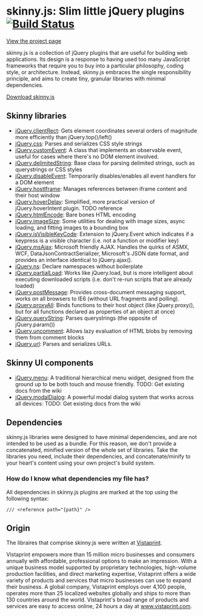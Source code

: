 skinny.js: Slim little jQuery plugins [![Build Status](https://secure.travis-ci.org/vistaprint/SkinnyJS.png?branch=master)](http://travis-ci.org/vistaprint/SkinnyJS)
===========================================

[View the project page](http://vistaprint.github.io/SkinnyJS)

skinny.js is a collection of jQuery plugins that are useful for building web applications. Its design is a response to having used too many JavaScript frameworks that require you to buy into a particular philosophy, coding style, or architecture. Instead, skinny.js embraces the single responsibility principle, and aims to create tiny, granular libraries with minimal dependencies.

[Download skinny.js](http://vistaprint.github.io/SkinnyJS/download-builder.html)

Skinny libraries
------------------

* [jQuery.clientRect](http://vistaprint.github.io/SkinnyJS/docco/jquery.clientRect.html): Gets element coordinates several orders of magnitude more efficiently than jQuery.top()/left()
* [jQuery.css](http://vistaprint.github.io/SkinnyJS/docco/jquery.css.html): Parses and serializes CSS style strings
* [jQuery.customEvent](http://vistaprint.github.io/SkinnyJS/docco/jquery.customEvent.html): A class that implements an observable event, useful for cases where there's no DOM element involved.
* [jQuery.delimitedString](http://vistaprint.github.io/SkinnyJS/docco/jquery.delimitedString.html): Base class for parsing delimited strings, such as querystrings or CSS styles
* [jQuery.disableEvent](http://vistaprint.github.io/SkinnyJS/docco/jquery.disableEvent.html): Temporarily disables/enables all event handlers for a DOM element
* [jQuery.hostIframe](http://vistaprint.github.io/SkinnyJS/docco/jquery.hostIframe.html): Manages references between iframe content and their host window
* [jQuery.hoverDelay](http://vistaprint.github.io/SkinnyJS/docco/jquery.hoverDelay.html): Simplified, more practical version of jQuery.hoverIntent plugin. TODO reference
* [jQuery.htmlEncode](http://vistaprint.github.io/SkinnyJS/docco/jquery.htmlEncode.html): Bare bones HTML encoding
* [jQuery.imageSize](http://vistaprint.github.io/SkinnyJS/docco/jquery.imageSize.html): Some utilities for dealing with image sizes, async loading, and fitting images to a bounding box
* [jQuery.isVisibleKeyCode](http://vistaprint.github.io/SkinnyJS/docco/jquery.isVisibleKeyCode.html): Extension to jQuery.Event which indicates if a keypress is a visible character (i.e. not a function or modifier key)
* [jQuery.msAjax](http://vistaprint.github.io/SkinnyJS/docco/jquery.msAjax.html): Microsoft friendly AJAX. Handles the quirks of ASMX, WCF, DataJsonContractSerializer, Microsoft's JSON date format, and provides an interface identical to jQuery.ajax().
* [jQuery.ns](http://vistaprint.github.io/SkinnyJS/docco/jquery.ns.html): Declare namespaces without boilerplate
* [jQuery.partialLoad](http://vistaprint.github.io/SkinnyJS/docco/jquery.partialLoad.html): Works like jQuery.load, but is more intelligent about executing downloaded scripts (i.e. don't re-run scripts that are already loaded)
* [jQuery.postMessage](http://vistaprint.github.io/SkinnyJS/docco/jquery.postMessage.html): Provides cross-document messaging support, works on all browsers to IE6 (without URL fragments and polling).
* [jQuery.proxyAll](http://vistaprint.github.io/SkinnyJS/docco/jquery.proxyAll.html): Binds functions to their host object (like jQuery.proxy(), but for all functions declared as properties of an object at once)
* [jQuery.queryString](http://vistaprint.github.io/SkinnyJS/docco/jquery.queryString.html): Parses querystrings (the opposite of jQuery.param())
* [jQuery.uncomment](http://vistaprint.github.io/SkinnyJS/docco/jquery.uncomment.html): Allows lazy evaluation of HTML blobs by removing them from comment blocks
* [jQuery.url](http://vistaprint.github.io/SkinnyJS/docco/jquery.url.html): Parses and serializes URLs.
<!-- * [jQuery.cookie](http://vistaprint.github.io/SkinnyJS/docco/jquery.cookie.html): TODO -->

Skinny UI components
------------------

* [jQuery.menu](http://vistaprint.github.io/SkinnyJS/docco/jquery.menu.html): A traditional hierarchical menu widget, designed from the ground up to be both touch and mouse friendly. TODO: Get existing docs from the wiki
* [jQuery.modalDialog](http://vistaprint.github.io/SkinnyJS/jquery.modalDialog.html): A powerful modal dialog system that works across all devices: TODO: Get existing docs from the wiki

Dependencies
------------------

skinny.js libraries were designed to have minimal dependencies, and are not intended to be used as a bundle. For this reason, we don't provide a concatenated, minified version of the whole set of libraries. Take the libraries you need, include their dependencies, and concatenate/minify to your
heart's content using your own project's build system. 

### How do I know what dependencies my file has?
All dependencies in skinny.js plugins are marked at the top using the following syntax:

    /// <reference path="{path}" />

Origin
------------------
The libraires that comprise skinny.js were written at [Vistaprint](http://www.vistaprint.com).

Vistaprint empowers more than 15 million micro businesses and consumers annually with affordable, professional options to make an impression. With a unique business model supported by proprietary technologies, high-volume production facilities, and direct marketing expertise, Vistaprint offers a wide variety of products and services that micro businesses can use to expand their business. A global company, Vistaprint employs over 4,100 people, operates more than 25 localized websites globally and ships to more than 130 countries around the world. Vistaprint's broad range of products and services are easy to access online, 24 hours a day at www.vistaprint.com.